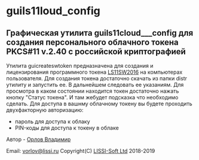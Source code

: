# guils11loud_config
Графическая утилита guils11cloud___config для создания персонального облачного токена PKCS#11 v.2.40 с российской криптографией
------

Утилита guicreateswtoken предназначена для создания и лицензирования программного токена [LS11SW2016](http://soft.lissi.ru/solution/ls11cloud/)
на компьютерах пользователя. Для создания токена достаточно скачать из папки distr утилиту и запустить ее.
В дальнейшем следовать ее указаниям. Для просмотра в каком состоянии находится токен достаточно 
нажать кнопку "Статус токена". И там жебудет подсказка что необходимо сделать.
Для доступа в вашнму облачному токену вы будете проходить двухфакторную авторизацию:
- пароль для доступа к облаку
- PIN-коды для доступа к токену в облаке


Автор - [Орлов Владимир](http://museum.lissi-crypto.ru/)

Email: vorlov@lissi.ru
Copyright(C) [LISSI-Soft Ltd](http://soft.lissi.ru) 2018-2019
